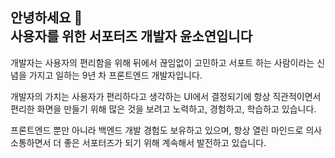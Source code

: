 ## 안녕하세요 👋 </br> 사용자를 위한 서포터즈 개발자 윤소연입니다
개발자는 사용자의 편리함을 위해 뒤에서 끊임없이 고민하고 서포트 하는 사람이라는 신념을 가지고 일하는 9년 차 프론트엔드 개발자입니다.

개발자의 가치는 사용자가 편리하다고 생각하는 UI에서 결정되기에 항상 직관적이면서 편리한 화면을 만들기 위해 많은 것을 보려고 노력하고, 경험하고, 학습하고 있습니다.

프론트엔드 뿐만 아니라 백엔드 개발 경험도 보유하고 있으며, 항상 열린 마인드로 의사소통하면서 더 좋은 서포터즈가 되기 위해 계속해서 발전하고 있습니다.

<!--
## Tech Stacks⚡

**Language**

![](https://img.shields.io/badge/Java-ED8B00?style=for-the-badge&logo=openjdk&logoColor=white) ![](https://img.shields.io/badge/HTML-239120?style=for-the-badge&logo=html5&logoColor=white) ![](https://img.shields.io/badge/CSS-239120?&style=for-the-badge&logo=css3&logoColor=white) ![](https://img.shields.io/badge/JavaScript-F7DF1E?style=for-the-badge&logo=JavaScript&logoColor=white) ![](https://img.shields.io/badge/jQuery-0769AD?style=for-the-badge&logo=jquery&logoColor=white)

**YoonSoYeon/YoonSoYeon** is a ✨ _special_ ✨ repository because its `README.md` (this file) appears on your GitHub profile.

Here are some ideas to get you started:

- 🔭 I’m currently working on ...
- 🌱 I’m currently learning ...
- 👯 I’m looking to collaborate on ...
- 🤔 I’m looking for help with ...
- 💬 Ask me about ...
- 📫 How to reach me: ...
- 😄 Pronouns: ...
- ⚡ Fun fact: ...
-->
